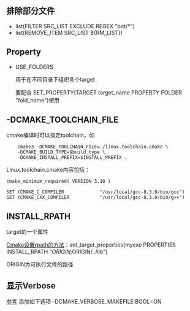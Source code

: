 ## 排除部分文件

- list(FILTER SRC_LIST EXCLUDE REGEX "bot/*")
- list(REMOVE_ITEM SRC_LIST ${RM_LIST})

## Property

- USE_FOLDERS

    用于在不同目录下组织多个target

    要配合 SET_PROPERTY(TARGET target_name PROPERTY FOLDER "fold_name")使用

## -DCMAKE_TOOLCHAIN_FILE

cmake编译时可以指定toolchain，如

```shell
    cmake3 -DCMAKE_TOOLCHAIN_FILE=./linux.toolchain.cmake \
    -DCMAKE_BUILD_TYPE=$build_type \
    -DCMAKE_INSTALL_PREFIX=$INSTALL_PREFIX .
```

Linux.toolchain.cmake内容包括：

```shell
cmake_minimum_required( VERSION 3.10 )

SET (CMAKE_C_COMPILER             "/usr/local/gcc-8.3.0/bin/gcc")
SET (CMAKE_CXX_COMPILER           "/usr/local/gcc-8.3.0/bin/g++")
```

## INSTALL_RPATH

target的一个属性

[Cmake设置rpath的方法](https://love.junzimu.com/archives/2758)：set_target_properties(myexe PROPERTIES INSTALL_RPATH "$ORIGIN;$ORIGIN/../lib")

ORIGIN为可执行文件的路径



## 显示Verbose

[参考](https://bytefreaks.net/programming-2/make-building-with-cmake-verbose) 添加如下选项 -DCMAKE_VERBOSE_MAKEFILE:BOOL=ON